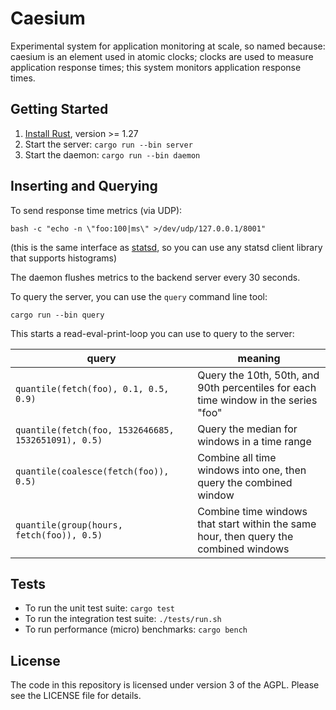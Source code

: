 Caesium
=======

Experimental system for application monitoring at scale, so named because: caesium is an element used in atomic clocks; clocks are used to measure application response times; this system monitors application response times.


Getting Started
---------------

1. [Install Rust](https://www.rust-lang.org/en-US/install.html), version >= 1.27
2. Start the server: `cargo run --bin server`
3. Start the daemon: `cargo run --bin daemon`


Inserting and Querying
----------------------

To send response time metrics (via UDP):
```
bash -c "echo -n \"foo:100|ms\" >/dev/udp/127.0.0.1/8001"
```
(this is the same interface as [statsd](https://github.com/etsy/statsd/), so you can use any statsd client library that supports histograms)

The daemon flushes metrics to the backend server every 30 seconds.

To query the server, you can use the `query` command line tool:
```
cargo run --bin query
```

This starts a read-eval-print-loop you can use to query to the server:

| query | meaning |
| ----- | ------- |
| `quantile(fetch(foo), 0.1, 0.5, 0.9)` | Query the 10th, 50th, and 90th percentiles for each time window in the series "foo" |
| `quantile(fetch(foo, 1532646685, 1532651091), 0.5)` | Query the median for windows in a time range |
| `quantile(coalesce(fetch(foo)), 0.5)` | Combine all time windows into one, then query the combined window |
| `quantile(group(hours, fetch(foo)), 0.5)` | Combine time windows that start within the same hour, then query the combined windows |


Tests
-----

* To run the unit test suite: `cargo test`
* To run the integration test suite: `./tests/run.sh`
* To run performance (micro) benchmarks: `cargo bench`


License
-------
The code in this repository is licensed under version 3 of the AGPL. Please see the LICENSE file for details.
